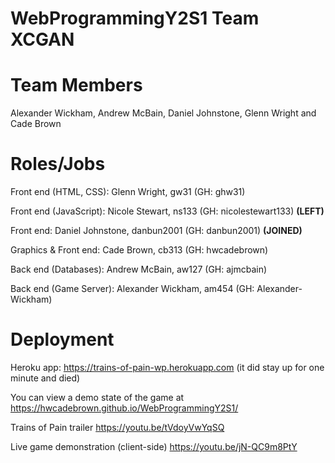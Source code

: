# WebProgrammingY2S1 Team XCGAN

# Team Members
Alexander Wickham, Andrew McBain, Daniel Johnstone, Glenn Wright and Cade Brown

# Roles/Jobs

Front end (HTML, CSS): Glenn Wright, gw31 (GH: ghw31)

Front end (JavaScript): Nicole Stewart, ns133 (GH: nicolestewart133) **(LEFT)**

Front end: Daniel Johnstone, danbun2001 (GH: danbun2001) **(JOINED)**

Graphics & Front end: Cade Brown, cb313 (GH: hwcadebrown)

Back end (Databases): Andrew McBain, aw127 (GH: ajmcbain)

Back end (Game Server): Alexander Wickham, am454 (GH: Alexander-Wickham)

# Deployment

Heroku app: https://trains-of-pain-wp.herokuapp.com (it did stay up for one minute and died)

You can view a demo state of the game at https://hwcadebrown.github.io/WebProgrammingY2S1/

Trains of Pain trailer https://youtu.be/tVdoyVwYqSQ

Live game demonstration (client-side)  https://youtu.be/jN-QC9m8PtY
